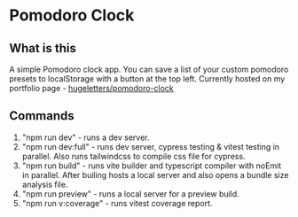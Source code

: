 # Pomodoro Clock

## What is this

A simple Pomodoro clock app.
You can save a list of your custom pomodoro presets to localStorage with a button at the top left.
Currently hosted on my portfolio page - [hugeletters/pomodoro-clock](https://www.hugeletters.org/pomodoro-clock)

## Commands

1. "npm run dev" - runs a dev server.
1. "npm run dev:full" - runs dev server, cypress testing & vitest testing in parallel. Also runs tailwindcss to compile css file for cypress.
1. "npm run build" - runs vite builder and typescript compiler with noEmit in parallel. After builing hosts a local server and also opens a bundle size analysis file.
1. "npm run preview" - runs a local server for a preview build.
1. "npm run v:coverage" - runs vitest coverage report.
